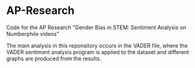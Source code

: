 # AP-Research
Code for the AP Research "Gender Bias in STEM: Sentiment Analysis on Numberphile videos"

The main analysis in this reponsitory occurs in the VADER file, where the VADER sentiment analysis program is applied to the dataset and different graphs are produced from the results. 

